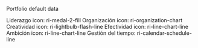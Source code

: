 Portfolio default data

Liderazgo icon: ri-medal-2-fill
Organización icon: ri-organization-chart
Creatividad icon: ri-lightbulb-flash-line
Efectividad icon: ri-line-chart-line
Ambición icon: ri-line-chart-line
Gestión del tiempo: ri-calendar-schedule-line
